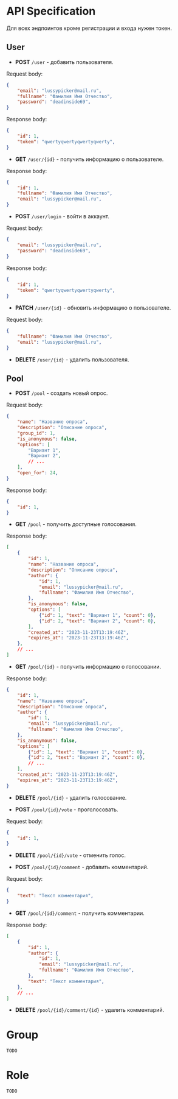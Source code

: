 # API Specification

Для всех эндпоинтов кроме регистрации и входа нужен токен.
## User

- **POST** `/user` - добавить пользователя.

Request body:
```json
{
	"email": "lussypicker@mail.ru",
	"fullname": "Фамилия Имя Отчество",
	"password": "deadinside69",
}
```
Response body:
```json
{
	"id": 1,
	"tokem": "qwertyqwertyqwertyqwerty",
}
```

- **GET** `/user/{id}` - получить информацию о пользователе.

Response body:
```json
{
	"id": 1,
	"fullname": "Фамилия Имя Отчество",
	"email": "lussypicker@mail.ru",
}
```

- **POST** `/user/login` - войти в аккаунт.

Request body:
```json
{
	"email": "lussypicker@mail.ru",
	"password": "deadinside69",
}
```

Response body:
```json
{
	"id": 1,
	"tokem": "qwertyqwertyqwertyqwerty",
}
```

- **PATCH** `/user/{id}` - обновить информацию о пользователе.

Request body:
```json
{
	"fullname": "Фамилия Имя Отчество",
	"email": "lussypicker@mail.ru",
}
```

- **DELETE** `/user/{id}` - удалить пользователя.

## Pool

- **POST** `/pool` - создать новый опрос.

Request body:
```json
{
	"name": "Название опроса",
	"description": "Описание опроса",
	"group_id": 1,
	"is_anonymous": false,
	"options": [
		"Вариант 1",
		"Вариант 2",
		// ...
	],
	"open_for": 24,
}
```

Response body:
```json
{
	"id": 1,
}
```

- **GET** `/pool` - получить доступные голосования.

Response body:
```json
[
	{
		"id": 1,
		"name": "Название опроса",
		"description": "Описание опроса",
		"author": {
			"id": 1,
			"email": "lussypicker@mail.ru",
			"fullname": "Фамилия Имя Отчество",
		},
		"is_anonymous": false,
		"options": [
			{"id": 1, "text": "Вариант 1", "count": 0},
			{"id": 2, "text": "Вариант 2", "count": 0},
		],
		"created_at": "2023-11-23T13:19:46Z",
		"expires_at": "2023-11-23T13:19:46Z",
	},
	// ...
]
```

- **GET** `/pool/{id}` - получить информацию о голосовании.

Response body:
```json
{
	"id": 1,
	"name": "Название опроса",
	"description": "Описание опроса",
	"author": {
		"id": 1,
		"email": "lussypicker@mail.ru",
		"fullname": "Фамилия Имя Отчество",
	},
	"is_anonymous": false,
	"options": [
		{"id": 1, "text": "Вариант 1", "count": 0},
		{"id": 2, "text": "Вариант 2", "count": 0},
		// ...
	],
	"created_at": "2023-11-23T13:19:46Z",
	"expires_at": "2023-11-23T13:19:46Z",
}
```

- **DELETE** `/pool/{id}` - удалить голосование.

- **POST** `/pool/{id}/vote` - проголосовать.

Request body:
```json
{
	"id": 1,
}
```

- **DELETE** `/pool/{id}/vote` - отменить голос.

- **POST** `/pool/{id}/comment` - добавить комментарий.

Request body:
```json
{
	"text": "Текст комментария",
}
```

- **GET** `/pool/{id}/comment` - получить комментарии.

Response body:
```json
[
	{
		"id": 1,
		"author": {
			"id": 1,
			"email": "lussypicker@mail.ru",
			"fullname": "Фамилия Имя Отчество",
		},
		"text": "Текст комментария",
	},
	// ...
]
```

- **DELETE** `/pool/{id}/comment/{id}` - удалить комментарий.

# Group

`TODO`

# Role

`TODO`
